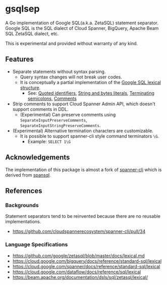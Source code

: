# gsqlsep

A Go implementation of Google SQL(a.k.a. ZetaSQL) statement separator.
Google SQL is the SQL dialect of Cloud Spanner, BigQuery, Apache Beam SQL ZetaSQL dialect, etc.

This is experimental and provided without warranty of any kind.


## Features

- Separate statements without syntax parsing.
  - Query syntax changes will not break user codes.
  - It is conceptually a partial implementation of the [Google SQL lexical structure](https://github.com/google/zetasql/blob/master/docs/lexical.md).
    -  See: [Quoted identifiers](https://github.com/google/zetasql/blob/master/docs/lexical.md#quoted-identifiers), [String and bytes literals](https://github.com/google/zetasql/blob/master/docs/lexical.md#string-and-bytes-literals), [Terminating semicolons](https://github.com/google/zetasql/blob/master/docs/lexical.md#terminating-semicolons), [Comments](https://github.com/google/zetasql/blob/master/docs/lexical.md#comments)
- Strip comments to support Cloud Spanner Admin API, which doesn't support comments in DDL.
  - (Experimental) Can preserve comments using `SeparateInputPreserveComments`, `SeparateInputStringPreserveComments`.
- (Experimental) Alternative termination characters are customizable.
  - It is possible to support spanner-cli style command terminators `\G`.
    - Example: `SELECT 1\G`

## Acknowledgements

The implementation of this package is almost a fork of [spanner-cli](https://github.com/cloudspannerecosystem/spanner-cli) which is derived from [spansql](https://github.com/googleapis/google-cloud-go/tree/spanner/v1.44.0/spanner/spansql).

## References

### Backgrounds

Statement separators tend to be reinvented because there are no reusable implementations.

- https://github.com/cloudspannerecosystem/spanner-cli/pull/34

### Language Specifications

- https://github.com/google/zetasql/blob/master/docs/lexical.md
- https://cloud.google.com/bigquery/docs/reference/standard-sql/lexical
- https://cloud.google.com/spanner/docs/reference/standard-sql/lexical
- https://cloud.google.com/dataflow/docs/reference/sql/lexical
- https://beam.apache.org/documentation/dsls/sql/zetasql/lexical/